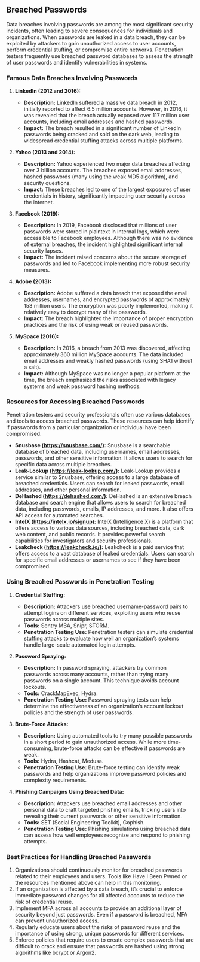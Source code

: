 ## Breached Passwords

Data breaches involving passwords are among the most significant security incidents, often leading to severe consequences for individuals and organizations. When passwords are leaked in a data breach, they can be exploited by attackers to gain unauthorized access to user accounts, perform credential stuffing, or compromise entire networks. Penetration testers frequently use breached password databases to assess the strength of user passwords and identify vulnerabilities in systems.

### Famous Data Breaches Involving Passwords

1. **LinkedIn (2012 and 2016):**
   - **Description:** LinkedIn suffered a massive data breach in 2012, initially reported to affect 6.5 million accounts. However, in 2016, it was revealed that the breach actually exposed over 117 million user accounts, including email addresses and hashed passwords.
   - **Impact:** The breach resulted in a significant number of LinkedIn passwords being cracked and sold on the dark web, leading to widespread credential stuffing attacks across multiple platforms.

2. **Yahoo (2013 and 2014):**
   - **Description:** Yahoo experienced two major data breaches affecting over 3 billion accounts. The breaches exposed email addresses, hashed passwords (many using the weak MD5 algorithm), and security questions.
   - **Impact:** These breaches led to one of the largest exposures of user credentials in history, significantly impacting user security across the internet.

3. **Facebook (2019):**
   - **Description:** In 2019, Facebook disclosed that millions of user passwords were stored in plaintext in internal logs, which were accessible to Facebook employees. Although there was no evidence of external breaches, the incident highlighted significant internal security lapses.
   - **Impact:** The incident raised concerns about the secure storage of passwords and led to Facebook implementing more robust security measures.

4. **Adobe (2013):**
   - **Description:** Adobe suffered a data breach that exposed the email addresses, usernames, and encrypted passwords of approximately 153 million users. The encryption was poorly implemented, making it relatively easy to decrypt many of the passwords.
   - **Impact:** The breach highlighted the importance of proper encryption practices and the risk of using weak or reused passwords.

5. **MySpace (2016):**
   - **Description:** In 2016, a breach from 2013 was discovered, affecting approximately 360 million MySpace accounts. The data included email addresses and weakly hashed passwords (using SHA1 without a salt).
   - **Impact:** Although MySpace was no longer a popular platform at the time, the breach emphasized the risks associated with legacy systems and weak password hashing methods.

### Resources for Accessing Breached Passwords

Penetration testers and security professionals often use various databases and tools to access breached passwords. These resources can help identify if passwords from a particular organization or individual have been compromised.

- **Snusbase (https://snusbase.com/):** Snusbase is a searchable database of breached data, including usernames, email addresses, passwords, and other sensitive information. It allows users to search for specific data across multiple breaches.
- **Leak-Lookup (https://leak-lookup.com/):** Leak-Lookup provides a service similar to Snusbase, offering access to a large database of breached credentials. Users can search for leaked passwords, email addresses, and other personal information.
- **DeHashed (https://dehashed.com/):** DeHashed is an extensive breach database and search engine that allows users to search for breached data, including passwords, emails, IP addresses, and more. It also offers API access for automated searches.
- **IntelX (https://intelx.io/signup):** IntelX (Intelligence X) is a platform that offers access to various data sources, including breached data, dark web content, and public records. It provides powerful search capabilities for investigators and security professionals.
- **Leakcheck (https://leakcheck.io/):** Leakcheck is a paid service that offers access to a vast database of leaked credentials. Users can search for specific email addresses or usernames to see if they have been compromised.

### Using Breached Passwords in Penetration Testing

1. **Credential Stuffing:**
   - **Description:** Attackers use breached username-password pairs to attempt logins on different services, exploiting users who reuse passwords across multiple sites.
   - **Tools:** Sentry MBA, Snipr, STORM.
   - **Penetration Testing Use:** Penetration testers can simulate credential stuffing attacks to evaluate how well an organization’s systems handle large-scale automated login attempts.

2. **Password Spraying:**
   - **Description:** In password spraying, attackers try common passwords across many accounts, rather than trying many passwords on a single account. This technique avoids account lockouts.
   - **Tools:** CrackMapExec, Hydra.
   - **Penetration Testing Use:** Password spraying tests can help determine the effectiveness of an organization’s account lockout policies and the strength of user passwords.

3. **Brute-Force Attacks:**
   - **Description:** Using automated tools to try many possible passwords in a short period to gain unauthorized access. While more time-consuming, brute-force attacks can be effective if passwords are weak.
   - **Tools:** Hydra, Hashcat, Medusa.
   - **Penetration Testing Use:** Brute-force testing can identify weak passwords and help organizations improve password policies and complexity requirements.

4. **Phishing Campaigns Using Breached Data:**
   - **Description:** Attackers use breached email addresses and other personal data to craft targeted phishing emails, tricking users into revealing their current passwords or other sensitive information.
   - **Tools:** SET (Social Engineering Toolkit), Gophish.
   - **Penetration Testing Use:** Phishing simulations using breached data can assess how well employees recognize and respond to phishing attempts.

### Best Practices for Handling Breached Passwords

1. Organizations should continuously monitor for breached passwords related to their employees and users. Tools like Have I Been Pwned or the resources mentioned above can help in this monitoring.
2. If an organization is affected by a data breach, it’s crucial to enforce immediate password changes for all affected accounts to reduce the risk of credential reuse.
3. Implement MFA across all accounts to provide an additional layer of security beyond just passwords. Even if a password is breached, MFA can prevent unauthorized access.
4. Regularly educate users about the risks of password reuse and the importance of using strong, unique passwords for different services.
5. Enforce policies that require users to create complex passwords that are difficult to crack and ensure that passwords are hashed using strong algorithms like bcrypt or Argon2.

